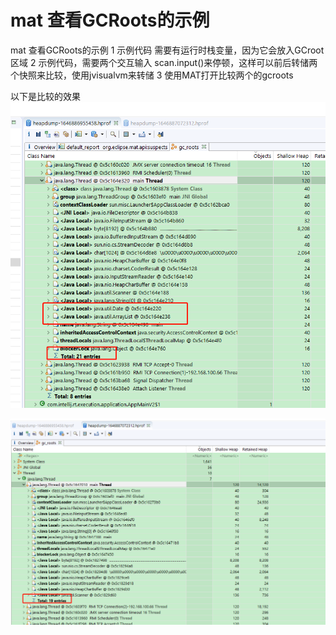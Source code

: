 # mat 查看GCRoots的示例

mat 查看GCRoots的示例
1 示例代码 需要有运行时栈变量，因为它会放入GCroot区域
2 示例代码，需要两个交互输入 scan.input()来停顿，这样可以前后转储两个快照来比较，使用jvisualvm来转储
3 使用MAT打开比较两个的gcroots

以下是比较的效果
![](https://raw.githubusercontent.com/creasy-pita/MDimage/master/img/20220310135340.png)

![](https://raw.githubusercontent.com/creasy-pita/MDimage/master/img/20220310135405.png)